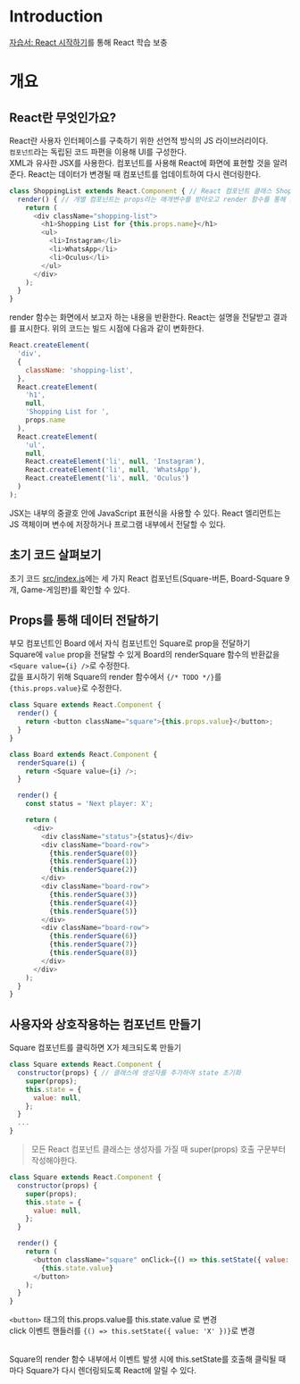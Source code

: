 # Introduction

[자습서: React 시작하기](https://ko.reactjs.org/tutorial/tutorial.html)를 통해 React 학습 보충

# 개요

## React란 무엇인가요?

React란 사용자 인터페이스를 구축하기 위한 선언적 방식의 JS 라이브러리이다.  
`컴포넌트`라는 독립된 코드 파편을 이용해 UI를 구성한다.  
XML과 유사한 JSX를 사용한다. 컴포넌트를 사용해 React에 화면에 표현할 것을 알려준다. React는 데이터가 변경될 때 컴포넌트를 업데이트하여 다시 렌더링한다.

```JavaScript
class ShoppingList extends React.Component { // React 컴포넌트 클래스 ShoppingList
  render() { // 개별 컴포넌트는 props라는 매개변수를 받아오고 render 함수를 통해 표시할 뷰 계층 구조를 반환
    return (
      <div className="shopping-list">
        <h1>Shopping List for {this.props.name}</h1>
        <ul>
          <li>Instagram</li>
          <li>WhatsApp</li>
          <li>Oculus</li>
        </ul>
      </div>
    );
  }
}
```

render 함수는 화면에서 보고자 하는 내용을 반환한다. React는 설명을 전달받고 결과를 표시한다. 위의 코드는 빌드 시점에 다음과 같이 변화한다.

```JavaScript
React.createElement(
  'div',
  {
    className: 'shopping-list',
  },
  React.createElement(
    'h1',
    null,
    'Shopping List for ',
    props.name
  ),
  React.createElement(
    'ul',
    null,
    React.createElement('li', null, 'Instagram'),
    React.createElement('li', null, 'WhatsApp'),
    React.createElement('li', null, 'Oculus')
  )
);
```

JSX는 내부의 중괄호 안에 JavaScript 표현식을 사용할 수 있다. React 엘리먼트는 JS 객체이며 변수에 저장하거나 프로그램 내부에서 전달할 수 있다.

## 초기 코드 살펴보기

초기 코드 [src/index.js](./src/index.js)에는 세 가지 React 컴포넌트(Square-버튼, Board-Square 9개, Game-게임판)를 확인할 수 있다.

## Props를 통해 데이터 전달하기

부모 컴포넌트인 Board 에서 자식 컴포넌트인 Square로 prop을 전달하기  
Square에 `value` prop을 전달할 수 있게 Board의 renderSquare 함수의 반환값을 `<Square value={i} />`로 수정한다.  
값을 표시하기 위해 Square의 render 함수에서 `{/* TODO */}`를 `{this.props.value}`로 수정한다.

```JavaScript
class Square extends React.Component {
  render() {
    return <button className="square">{this.props.value}</button>;
  }
}

class Board extends React.Component {
  renderSquare(i) {
    return <Square value={i} />;
  }

  render() {
    const status = 'Next player: X';

    return (
      <div>
        <div className="status">{status}</div>
        <div className="board-row">
          {this.renderSquare(0)}
          {this.renderSquare(1)}
          {this.renderSquare(2)}
        </div>
        <div className="board-row">
          {this.renderSquare(3)}
          {this.renderSquare(4)}
          {this.renderSquare(5)}
        </div>
        <div className="board-row">
          {this.renderSquare(6)}
          {this.renderSquare(7)}
          {this.renderSquare(8)}
        </div>
      </div>
    );
  }
}
```

## 사용자와 상호작용하는 컴포넌트 만들기

Square 컴포넌트를 클릭하면 X가 체크되도록 만들기

```JavaScript
class Square extends React.Component {
  constructor(props) { // 클래스에 생성자를 추가하여 state 초기화
    super(props);
    this.state = {
      value: null,
    };
  }
  ...
}
```

> 모든 React 컴포넌트 클래스는 생성자를 가질 때 super(props) 호출 구문부터 작성해야한다.

```JavaScript
class Square extends React.Component {
  constructor(props) {
    super(props);
    this.state = {
      value: null,
    };
  }

  render() {
    return (
      <button className="square" onClick={() => this.setState({ value: 'X' })}>
        {this.state.value}
      </button>
    );
  }
}
```

`<button>` 태그의 this.props.value를 this.state.value 로 변경  
click 이벤트 핸들러를 `{() => this.setState({ value: 'X' })}`로 변경</br></br>

Square의 render 함수 내부에서 이벤트 발생 시에 this.setState를 호출해 클릭될 때마다 Square가 다시 렌더링되도록 React에 알릴 수 있다.
